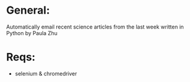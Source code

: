 # General:
Automatically email recent science articles from the last week written in Python by Paula Zhu

# Reqs:
- selenium & chromedriver
